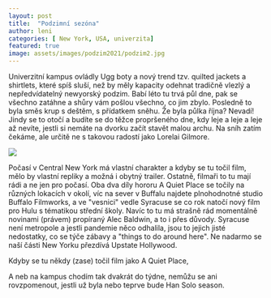 ```yaml
---
layout: post
title:  "Podzimní sezóna"
author: leni
categories: [ New York, USA, univerzita]
featured: true
image: assets/images/podzim2021/podzim2.jpg
---
```


Univerzitní kampus ovládly Ugg boty a nový trend tzv. quilted jackets a shirtlets, které spíš sluší, než by měly kapacity odehnat tradičně vlezlý a nepředvídatelný newyorský podzim. Babí léto tu trvá půl dne, pak se všechno zatáhne a shůry vám pošlou všechno, co jim zbylo. Posledně to byla směs krup s deštěm, s přídatkem sněhu. Že byla půlka října? Nevadí! Jindy se to otočí a budíte se do těžce propršeného dne, kdy leje a leje a leje až nevíte, jestli si nemáte na dvorku začít stavět malou archu. Na sníh zatím čekáme, ale určitě ne s takovou radostí jako Lorelai Gilmore.

<img src="assets/images/podzim2021/podzim1.jpg">

Počasí v Central New York má vlastní charakter a kdyby se tu točil film, mělo by vlastní repliky a možná i obytný trailer. Ostatně, filmaři to tu mají rádi a ne jen pro počasí. Oba dva díly hororu A Quiet Place se točily na různých lokacích v okolí, víc na sever v Buffalu najdete plnohodnotné studio Buffalo Filmworks, a ve "vesnici" vedle Syracuse se co rok natočí nový film pro Hulu s tématikou střední školy. Navíc to tu má strašně rád momentálně novinami (právem) propíraný Alec Baldwin, a to i přes důvody. Syracuse není metropole a jestli pandemie něco odhalila, jsou to jejich jisté nedostatky, co se týče zábavy a "things to do around here".  Ne nadarmo se naší části New Yorku přezdívá Upstate Hollywood. 

Kdyby se tu někdy (zase) točil film jako A Quiet Place, 

A neb na kampus chodím tak dvakrát do týdne, nemůžu se ani rovzpomenout, jestli už byla nebo teprve bude Han Solo season. 
